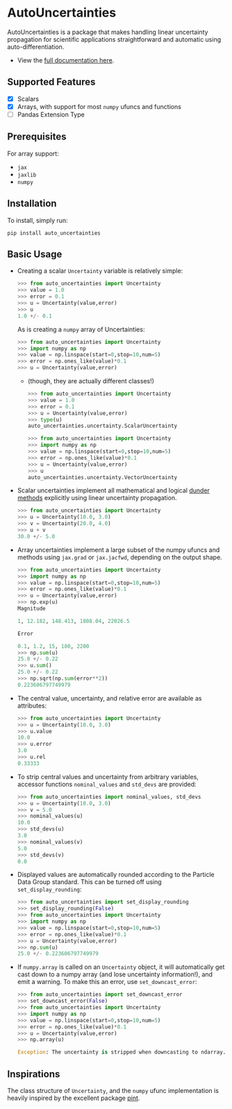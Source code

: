 
# AutoUncertainties

AutoUncertainties is a package that makes handling linear uncertainty propagation for scientific applications 
straightforward and automatic using auto-differentiation.

* View the [full documentation here](https://autouncertainties.readthedocs.io/en/latest/). 

## Supported Features

- [x] Scalars
- [x] Arrays, with support for most `numpy` ufuncs and functions
- [ ] Pandas Extension Type

## Prerequisites

For array support:

* `jax`
* `jaxlib`
* `numpy`


## Installation

To install, simply run:

```
pip install auto_uncertainties
```

## Basic Usage

* Creating a scalar `Uncertainty` variable is relatively simple:

  ```python
  >>> from auto_uncertainties import Uncertainty
  >>> value = 1.0
  >>> error = 0.1
  >>> u = Uncertainty(value,error)
  >>> u
  1.0 +/- 0.1
  ```
  
  As is creating a `numpy` array of Uncertainties:

  ```python
  >>> from auto_uncertainties import Uncertainty
  >>> import numpy as np
  >>> value = np.linspace(start=0,stop=10,num=5)
  >>> error = np.ones_like(value)*0.1
  >>> u = Uncertainty(value,error)
  ```

  - (though, they are actually different classes!)

    ```python
    >>> from auto_uncertainties import Uncertainty
    >>> value = 1.0
    >>> error = 0.1
    >>> u = Uncertainty(value,error)
    >>> type(u)
    auto_uncertainties.uncertainty.ScalarUncertainty
    ```

    ```python
    >>> from auto_uncertainties import Uncertainty
    >>> import numpy as np
    >>> value = np.linspace(start=0,stop=10,num=5)
    >>> error = np.ones_like(value)*0.1
    >>> u = Uncertainty(value,error)
    >>> u
    auto_uncertainties.uncertainty.VectorUncertainty
    ```

* Scalar uncertainties implement all mathematical and logical 
  [dunder methods](https://docs.python.org/3/reference/datamodel.html#object.__repr__>) explicitly using linear
  uncertainty propagation.

  ```python
  >>> from auto_uncertainties import Uncertainty
  >>> u = Uncertainty(10.0, 3.0)
  >>> v = Uncertainty(20.0, 4.0)
  >>> u + v
  30.0 +/- 5.0
  ```

* Array uncertainties implement a large subset of the numpy ufuncs and methods using `jax.grad` or 
  `jax.jacfwd`, depending on the output shape.

  ```python
  >>> from auto_uncertainties import Uncertainty
  >>> import numpy as np
  >>> value = np.linspace(start=0,stop=10,num=5)
  >>> error = np.ones_like(value)*0.1
  >>> u = Uncertainty(value,error)
  >>> np.exp(u)
  Magnitude

  1, 12.182, 148.413, 1808.04, 22026.5

  Error

  0.1, 1.2, 15, 180, 2200
  >>> np.sum(u)
  25.0 +/- 0.22
  >>> u.sum()
  25.0 +/- 0.22
  >>> np.sqrt(np.sum(error**2))
  0.223606797749979
  ```

* The central value, uncertainty, and relative error are available as attributes:

  ```python
  >>> from auto_uncertainties import Uncertainty
  >>> u = Uncertainty(10.0, 3.0)
  >>> u.value
  10.0
  >>> u.error
  3.0
  >>> u.rel
  0.33333
  ```

* To strip central values and uncertainty from arbitrary variables, accessor functions `nominal_values`
  and `std_devs` are provided:

  ```python
  >>> from auto_uncertainties import nominal_values, std_devs
  >>> u = Uncertainty(10.0, 3.0)
  >>> v = 5.0
  >>> nominal_values(u)
  10.0
  >>> std_devs(u)
  3.0
  >>> nominal_values(v)
  5.0
  >>> std_devs(v)
  0.0
  ```

* Displayed values are automatically rounded according to the Particle Data Group standard. 
  This can be turned off using `set_display_rounding`:

  ```python
  >>> from auto_uncertainties import set_display_rounding
  >>> set_display_rounding(False)
  >>> from auto_uncertainties import Uncertainty
  >>> import numpy as np
  >>> value = np.linspace(start=0,stop=10,num=5)
  >>> error = np.ones_like(value)*0.1
  >>> u = Uncertainty(value,error)
  >>> np.sum(u)
  25.0 +/- 0.223606797749979
  ```

* If `numpy.array` is called on an `Uncertainty` object, it will automatically get cast down to a numpy array (and lose 
  uncertainty information!), and emit a warning. To make this an error, use `set_downcast_error`:

  ```python
  >>> from auto_uncertainties import set_downcast_error
  >>> set_downcast_error(False)
  >>> from auto_uncertainties import Uncertainty
  >>> import numpy as np
  >>> value = np.linspace(start=0,stop=10,num=5)
  >>> error = np.ones_like(value)*0.1
  >>> u = Uncertainty(value,error)
  >>> np.array(u)

  Exception: The uncertainty is stripped when downcasting to ndarray.
  ```

## Inspirations

The class structure of `Uncertainty`, and the `numpy` ufunc implementation is heavily inspired by the 
excellent package [pint](https://github.com/hgrecco/pint).
